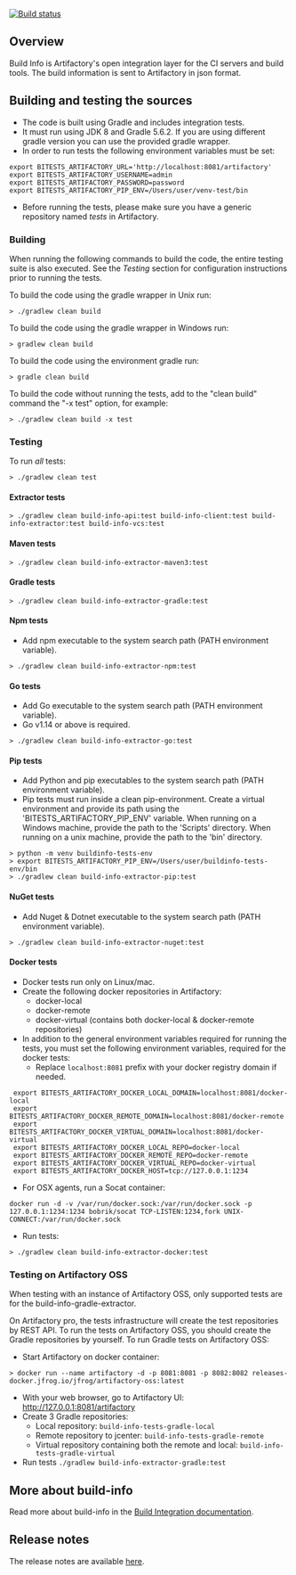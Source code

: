 [![Build status](https://ci.appveyor.com/api/projects/status/omscno1vb7g11qu2?svg=true)](https://ci.appveyor.com/project/jfrog-ecosystem/build-info)

## Overview

Build Info is Artifactory's open integration layer for the CI servers and build tools. The build information is sent to Artifactory in json format.

## Building and testing the sources

* The code is built using Gradle and includes integration tests.<br/>
* It must run using JDK 8 and Gradle 5.6.2. If you are using different gradle version you can use the provided gradle wrapper.<br/>
* In order to run tests the following environment variables must be set:
```
export BITESTS_ARTIFACTORY_URL='http://localhost:8081/artifactory'
export BITESTS_ARTIFACTORY_USERNAME=admin
export BITESTS_ARTIFACTORY_PASSWORD=password
export BITESTS_ARTIFACTORY_PIP_ENV=/Users/user/venv-test/bin
```
* Before running the tests, please make sure you have a generic repository named *tests* in Artifactory.

### Building
When running the following commands to build the code, the entire testing suite is also executed. See the *Testing* section for configuration instructions prior to running the tests.

To build the code using the gradle wrapper in Unix run:
```
> ./gradlew clean build
```
To build the code using the gradle wrapper in Windows run:
```
> gradlew clean build
```
To build the code using the environment gradle run:
```
> gradle clean build
```
To build the code without running the tests, add to the "clean build" command the "-x test" option, for example:
```
> ./gradlew clean build -x test
```

### Testing
To run *all* tests:
```
> ./gradlew clean test
```

#### Extractor tests
```
> ./gradlew clean build-info-api:test build-info-client:test build-info-extractor:test build-info-vcs:test
```

#### Maven tests
```
> ./gradlew clean build-info-extractor-maven3:test
```

#### Gradle tests
```
> ./gradlew clean build-info-extractor-gradle:test
```

#### Npm tests
* Add npm executable to the system search path (PATH environment variable).
```
> ./gradlew clean build-info-extractor-npm:test
```

#### Go tests
* Add Go executable to the system search path (PATH environment variable).
* Go v1.14 or above is required.
```
> ./gradlew clean build-info-extractor-go:test
```

#### Pip tests
* Add Python and pip executables to the system search path (PATH environment variable).
* Pip tests must run inside a clean pip-environment. Create a virtual environment and provide its path using the 'BITESTS_ARTIFACTORY_PIP_ENV' variable.
When running on a Windows machine, provide the path to the 'Scripts' directory.
When running on a unix machine, provide the path to the 'bin' directory.
```
> python -m venv buildinfo-tests-env
> export BITESTS_ARTIFACTORY_PIP_ENV=/Users/user/buildinfo-tests-env/bin
> ./gradlew clean build-info-extractor-pip:test
```

#### NuGet tests
* Add Nuget & Dotnet executable to the system search path (PATH environment variable).
```
> ./gradlew clean build-info-extractor-nuget:test
```

#### Docker tests
* Docker tests run only on Linux/mac.
* Create the following docker repositories in Artifactory:
  * docker-local
  * docker-remote
  * docker-virtual (contains both docker-local & docker-remote repositories)
* In addition to the general environment variables required for running the tests, you must set the following environment variables, required for the docker tests:
  * Replace `localhost:8081` prefix with your docker registry domain if needed.
 ```
  export BITESTS_ARTIFACTORY_DOCKER_LOCAL_DOMAIN=localhost:8081/docker-local
  export BITESTS_ARTIFACTORY_DOCKER_REMOTE_DOMAIN=localhost:8081/docker-remote
  export BITESTS_ARTIFACTORY_DOCKER_VIRTUAL_DOMAIN=localhost:8081/docker-virtual
  export BITESTS_ARTIFACTORY_DOCKER_LOCAL_REPO=docker-local
  export BITESTS_ARTIFACTORY_DOCKER_REMOTE_REPO=docker-remote
  export BITESTS_ARTIFACTORY_DOCKER_VIRTUAL_REPO=docker-virtual
  export BITESTS_ARTIFACTORY_DOCKER_HOST=tcp://127.0.0.1:1234
 ```
 * For OSX agents, run a Socat container:
 ```
 docker run -d -v /var/run/docker.sock:/var/run/docker.sock -p 127.0.0.1:1234:1234 bobrik/socat TCP-LISTEN:1234,fork UNIX-CONNECT:/var/run/docker.sock
 ```
 * Run tests:
 ```
> ./gradlew clean build-info-extractor-docker:test
```

###  Testing on Artifactory OSS
When testing with an instance of Artifactory OSS, only supported tests are for the build-info-gradle-extractor.

On Artifactory pro, the tests infrastructure will create the test repositories by REST API.
To run the tests on Artifactory OSS, you should create the Gradle repositories by yourself.
To run Gradle tests on Artifactory OSS:
* Start Artifactory on docker container:
```
> docker run --name artifactory -d -p 8081:8081 -p 8082:8082 releases-docker.jfrog.io/jfrog/artifactory-oss:latest
```
* With your web browser, go to Artifactory UI: http://127.0.0.1:8081/artifactory
* Create 3 Gradle repositories:
  * Local repository: `build-info-tests-gradle-local`
  * Remote repository to jcenter: `build-info-tests-gradle-remote`
  * Virtual repository containing both the remote and local: `build-info-tests-gradle-virtual`
* Run tests `./gradlew build-info-extractor-gradle:test`

## More about build-info
Read more about build-info in the [Build Integration documentation](https://www.jfrog.com/confluence/display/JFROG/Build+Integration).

## Release notes
The release notes are available [here](RELEASE.md).

